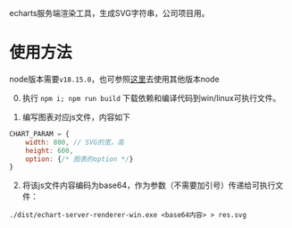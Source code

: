 echarts服务端渲染工具，生成SVG字符串，公司项目用。

# 使用方法

node版本需要`v18.15.0`，也可参照[这里](https://github.com/vercel/pkg-fetch/blob/main/patches/patches.json)去使用其他版本node 

0. 执行 `npm i; npm run build` 下载依赖和编译代码到win/linux可执行文件。

1. 编写图表对应js文件，内容如下

```javascript
CHART_PARAM = {
    width: 800, // SVG的宽，高
    height: 600,
    option: {/* 图表的option */}
}
```

2. 将该js文件内容编码为base64，作为参数（不需要加引号）传递给可执行文件：

```
./dist/echart-server-renderer-win.exe <base64内容> > res.svg
```

